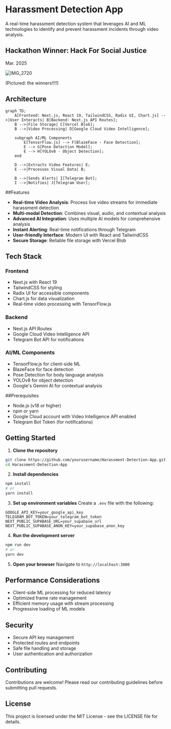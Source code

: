 

# Harassment Detection App

A real-time harassment detection system that leverages AI and ML technologies to identify and prevent harassment incidents through video analysis.

## Hackathon Winner: Hack For Social Justice 
Mar. 2025

![IMG_2720](https://github.com/user-attachments/assets/8d127118-314b-4416-8fd4-a9631bf8c62b)

(Pictured: the winners!!!!)

## Architecture

```mermaid
graph TD;
    A[Frontend: Next.js, React 19, TailwindCSS, Radix UI, Chart.js] -->|User Interacts| B[Backend: Next.js API Routes];
    B -->|File Storage| C[Vercel Blob];
    B -->|Video Processing| D[Google Cloud Video Intelligence];

    subgraph AI/ML Components
        E[TensorFlow.js] --> F[BlazeFace - Face Detection];
        E --> G[Pose Detection Model];
        E --> H[YOLOv8 - Object Detection];
    end

    D -->|Extracts Video Features| E;
    E -->|Processes Visual Data| B;
    
    B -->|Sends Alerts| I[Telegram Bot];
    I -->|Notifies| J[Telegram User];
```

##Features

- **Real-time Video Analysis**: Process live video streams for immediate harassment detection
- **Multi-modal Detection**: Combines visual, audio, and contextual analysis
- **Advanced AI Integration**: Uses multiple AI models for comprehensive analysis
- **Instant Alerting**: Real-time notifications through Telegram
- **User-friendly Interface**: Modern UI with React and TailwindCSS
- **Secure Storage**: Reliable file storage with Vercel Blob

## Tech Stack

### Frontend
- Next.js with React 19
- TailwindCSS for styling
- Radix UI for accessible components
- Chart.js for data visualization
- Real-time video processing with TensorFlow.js

### Backend
- Next.js API Routes
- Google Cloud Video Intelligence API
- Telegram Bot API for notifications

### AI/ML Components
- TensorFlow.js for client-side ML
- BlazeFace for face detection
- Pose Detection for body language analysis
- YOLOv8 for object detection
- Google's Gemini AI for contextual analysis

##Prerequisites

- Node.js (v18 or higher)
- npm or yarn
- Google Cloud account with Video Intelligence API enabled
- Telegram Bot Token (for notifications)

## Getting Started

1. **Clone the repository**
```bash
git clone https://github.com/yourusername/Harassment-Detection-App.git
cd Harassment-Detection-App
```

2. **Install dependencies**
```bash
npm install
# or
yarn install
```

3. **Set up environment variables**
Create a `.env` file with the following:
```env
GOOGLE_API_KEY=your_google_api_key
TELEGRAM_BOT_TOKEN=your_telegram_bot_token
NEXT_PUBLIC_SUPABASE_URL=your_supabase_url
NEXT_PUBLIC_SUPABASE_ANON_KEY=your_supabase_anon_key
```

4. **Run the development server**
```bash
npm run dev
# or
yarn dev
```

5. **Open your browser**
Navigate to `http://localhost:3000`

## Performance Considerations

- Client-side ML processing for reduced latency
- Optimized frame rate management
- Efficient memory usage with stream processing
- Progressive loading of ML models

## Security

- Secure API key management
- Protected routes and endpoints
- Safe file handling and storage
- User authentication and authorization

## Contributing

Contributions are welcome! Please read our contributing guidelines before submitting pull requests.

## License

This project is licensed under the MIT License - see the LICENSE file for details.
